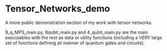 # Tensor_Networks_demo
A more public demonstration section of my work with tensor networks.

9_q_MPS_main.py, 8qubit_main.py and 4_qubit_main.py are the main executables with the rest as data or utility functions (including a VERY large set of functions defining all manner of quantum gates and circuits).
